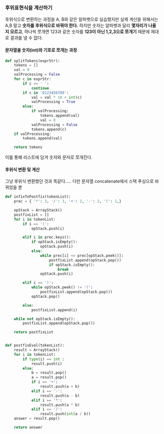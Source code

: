 ### 후위표현식을 계산하기

후위식으로 변환하는 과정을 A, B와 같은 알파벳으로 실습했지만
실제 계산을 위해서는 A,B 말고 **숫자를 후위식으로 바꿔야 한다.** 
하지만 숫자는 알파벳과 달리 **몇자리가 나올지 모르고**, 하나씩 쪼개면
123과 같은 숫자를 **123이 아닌 1,2,3으로 쪼개기** 때문에 제대로 결과를 낼 수 없다. 

#### 문자열을 숫자(int)와 기호로 쪼개는 과정
```python
def splitTokens(exprStr):
    tokens = []
    val = 0
    valProcessing = False
    for c in exprStr:
        if c == ' ':
            continue
        if c in '0123456789':
            val = val * 10 + int(c)
            valProcessing = True
        else:
            if valProcessing:
                tokens.append(val)
                val = 0
            valProcessing = False
            tokens.append(c)
    if valProcessing:
        tokens.append(val)

    return tokens
```
이를 통해 리스트에 담겨 숫자와 문자로 쪼개진다.

#### 후위식 변환 및 계산
그냥 후위식 변환했던 것과 똑같다.....
다만 문자열 concatenate에서 스택 푸싱으로 바뀌었을 뿐
```python
def infixToPostfix(tokenList):
    prec = { '*': 3, '/': 3, '+': 2, '-': 2, '(': 1,}

    opStack = ArrayStack()
    postfixList = []
    for i in tokenList:
        if i == '(':
            opStack.push(i)

        elif i in prec.keys():
            if opStack.isEmpty():
                opStack.push(i)
            else:
                while prec[i] <= prec[opStack.peek()]:
                    postfixList.append(opStack.pop())
                    if opStack.isEmpty():
                        break
                opStack.push(i)

        elif i == ')':
            while opStack.peek() != '(':
                postfixList.append(opStack.pop())
            opStack.pop()

        else:
            postfixList.append(i)

    while not opStack.isEmpty():
        postfixList.append(opStack.pop())

    return postfixList


def postfixEval(tokenList):
    result = ArrayStack()
    for i in tokenList:
        if type(i) == int :
            result.push(i)
        else:
            b = result.pop()
            a = result.pop()
            if i == '+':
                result.push(a + b)
            elif i == '-':
                result.push(a - b)
            elif i == '*':
                result.push(a * b)
            elif i == '/':
                result.push(int(a / b))
    answer = result.pop()

    return answer
``` 